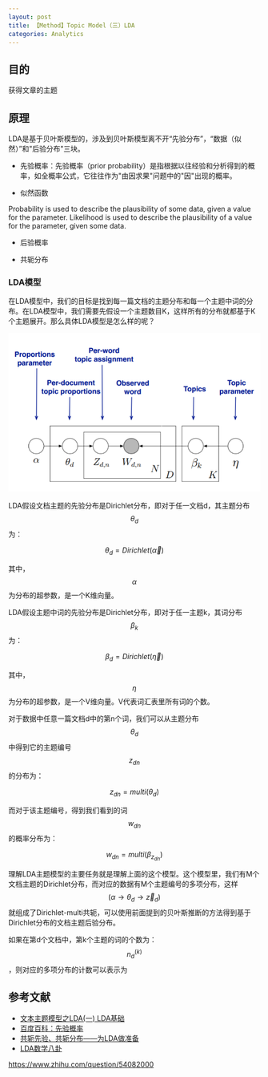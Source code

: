 ```yaml
---
layout: post
title: 【Method】Topic Model（三）LDA
categories: Analytics
---
```


## 目的

获得文章的主题

## 原理

LDA是基于贝叶斯模型的，涉及到贝叶斯模型离不开“先验分布”，“数据（似然）”和"后验分布"三块。

- 先验概率：先验概率（prior probability）是指根据以往经验和分析得到的概率，如全概率公式，它往往作为"由因求果"问题中的"因"出现的概率。

- 似然函数

Probability is used to describe the plausibility of some data, given a value for the parameter. Likelihood is used to describe the plausibility of a value for the parameter, given some data.

- 后验概率

- 共轭分布


### LDA模型

在LDA模型中，我们的目标是找到每一篇文档的主题分布和每一个主题中词的分布。在LDA模型中，我们需要先假设一个主题数目K，这样所有的分布就都基于K个主题展开。那么具体LDA模型是怎么样的呢？

![](/img/2019-04-02-lda-1.png)

LDA假设文档主题的先验分布是Dirichlet分布，即对于任一文档d，其主题分布$$\theta_d$$为：

$$\theta_d = Dirichlet(\overrightarrow{\alpha})$$

其中，$$\alpha$$为分布的超参数，是一个K维向量。

LDA假设主题中词的先验分布是Dirichlet分布，即对于任一主题k，其词分布$$\beta_k$$为：

$$\beta_d = Dirichlet(\overrightarrow{\eta})$$

其中，$$\eta$$为分布的超参数，是一个V维向量。V代表词汇表里所有词的个数。

对于数据中任意一篇文档d中的第n个词，我们可以从主题分布$$\theta_d$$中得到它的主题编号$$z_{dn}$$的分布为：

$$z_{dn} = multi(\theta_d)$$

而对于该主题编号，得到我们看到的词$$w_{dn}$$的概率分布为：

$$w_{dn} = multi(\beta_{z_{dn}})$$

理解LDA主题模型的主要任务就是理解上面的这个模型。这个模型里，我们有M个文档主题的Dirichlet分布，而对应的数据有M个主题编号的多项分布，这样$$(\alpha \to \theta_d \to \overrightarrow{z}_d)$$就组成了Dirichlet-multi共轭，可以使用前面提到的贝叶斯推断的方法得到基于Dirichlet分布的文档主题后验分布。

如果在第d个文档中，第k个主题的词的个数为：$$n_d^{(k)}$$，则对应的多项分布的计数可以表示为




## 参考文献

- [文本主题模型之LDA(一) LDA基础](https://www.cnblogs.com/pinard/p/6831308.html)
- [百度百科：先验概率](https://baike.baidu.com/item/%E5%85%88%E9%AA%8C%E6%A6%82%E7%8E%87/6106649?fr=aladdin)
- [共轭先验、共轭分布——为LDA做准备](https://www.jianshu.com/p/bb7bce40a15a)
- [LDA数学八卦](http://www.flickering.cn/数学之美/2014/06/lda数学八卦lda-文本建模/)

https://www.zhihu.com/question/54082000